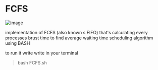 # FCFS
![image](https://github.com/Mostafa-Rawash/FCFSusingBASH/assets/52187438/a1faabff-2c41-4808-ac93-f17fc4db83cf)

implementation of FCFS (also known s FIFO) that's calculating every processes brust time to find average waiting time scheduling algorithm using BASH 

to run it write write in your terminal

> bash FCFS.sh
